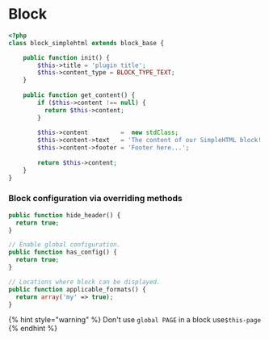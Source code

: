 # Block

```php
<?php
class block_simplehtml extends block_base {

    public function init() {
        $this->title = 'plugin title';
        $this->content_type = BLOCK_TYPE_TEXT;
    }
    
    public function get_content() {
        if ($this->content !== null) {
          return $this->content;
        }
     
        $this->content         =  new stdClass;
        $this->content->text   = 'The content of our SimpleHTML block!';
        $this->content->footer = 'Footer here...';
     
        return $this->content;
    }
}
```

### Block configuration via overriding methods

```php
public function hide_header() {
  return true;
}

// Enable global configuration.
public function has_config() {
  return true;
}

// Locations where block can be displayed.
public function applicable_formats() {
  return array('my' => true);
}

```

{% hint style="warning" %}
Don't use `global PAGE` in a block use`$this-page`
{% endhint %}



